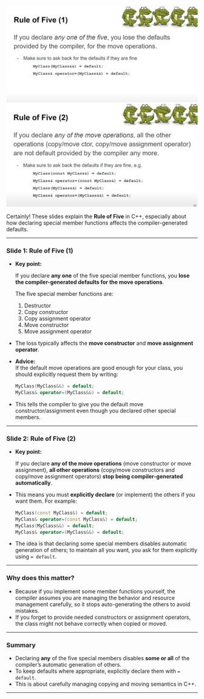 ![](./images/rl19.png)
![](./images/rl20.png)

Certainly! These slides explain the **Rule of Five** in C++, especially about how declaring special member functions affects the compiler-generated defaults.

---

### Slide 1: Rule of Five (1)

- **Key point:**

  If you declare **any one** of the five special member functions, you **lose the compiler-generated defaults for the move operations**.

  The five special member functions are:
  1. Destructor
  2. Copy constructor
  3. Copy assignment operator
  4. Move constructor
  5. Move assignment operator

- The loss typically affects the **move constructor** and **move assignment operator**.

- **Advice:**  
  If the default move operations are good enough for your class, you should explicitly request them by writing:

  ```cpp
  MyClass(MyClass&&) = default;
  MyClass& operator=(MyClass&&) = default;
  ```

- This tells the compiler to give you the default move constructor/assignment even though you declared other special members.

---

### Slide 2: Rule of Five (2)

- **Key point:**

  If you declare **any of the move operations** (move constructor or move assignment), **all other operations** (copy/move constructors and copy/move assignment operators) **stop being compiler-generated automatically**.

- This means you must **explicitly declare** (or implement) the others if you want them. For example:

  ```cpp
  MyClass(const MyClass&) = default;
  MyClass& operator=(const MyClass&) = default;
  MyClass(MyClass&&) = default;
  MyClass& operator=(MyClass&&) = default;
  ```

- The idea is that declaring some special members disables automatic generation of others; to maintain all you want, you ask for them explicitly using `= default`.

---

### Why does this matter?

- Because if you implement some member functions yourself, the compiler assumes you are managing the behavior and resource management carefully, so it stops auto-generating the others to avoid mistakes.
- If you forget to provide needed constructors or assignment operators, the class might not behave correctly when copied or moved.

---

### Summary

- Declaring **any** of the five special members disables **some or all** of the compiler’s automatic generation of others.
- To keep defaults where appropriate, explicitly declare them with `= default`.
- This is about carefully managing copying and moving semantics in C++.

---

